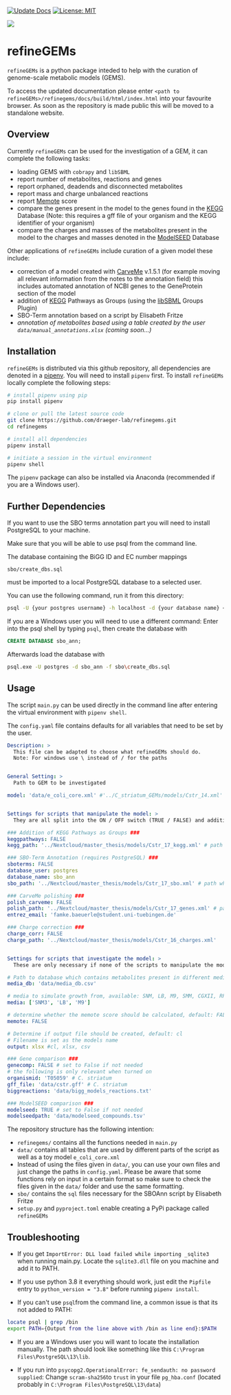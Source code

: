 [![Update Docs](https://github.com/draeger-lab/refinegems/actions/workflows/docs.yml/badge.svg)](https://github.com/draeger-lab/refinegems/actions/workflows/docs.yml) [![License: MIT](https://img.shields.io/badge/License-MIT-yellow.svg)](https://opensource.org/licenses/MIT)

<img src="https://github.com/draeger-lab/refinegems/blob/dev/refineGEMs_logo.png"/>

# refineGEMs
`refineGEMs` is a python package inteded to help with the curation of genome-scale metabolic models (GEMS).

To access the updated documentation please enter `<path to refineGEMs>/refinegems/docs/build/html/index.html` into your favourite browser. As soon as the repository is made public this will be moved to a standalone website.

## Overview

Currently `refineGEMs` can be used for the investigation of a GEM, it can complete the following tasks:
- loading GEMS with `cobrapy` and `libSBML`
- report number of metabolites, reactions and genes
- report orphaned, deadends and disconnected metabolites
- report mass and charge unbalanced reactions
- report [Memote](https://memote.readthedocs.io/en/latest/index.html) score
- compare the genes present in the model to the genes found in the [KEGG](https://www.genome.jp/kegg/kegg1.html) Database (Note: this requires a gff file of your organism and the KEGG identifier of your organism)
- compare the charges and masses of the metabolites present in the model to the charges and masses denoted in the [ModelSEED](https://modelseed.org/) Database

Other applications of `refineGEMs` include curation of a given model these include:
- correction of a model created with [CarveMe](https://github.com/cdanielmachado/carveme) v.1.5.1 (for example moving all relevant information from the notes to the annotation field) this includes automated annotation of NCBI genes to the GeneProtein section of the model
- addition of [KEGG](https://www.genome.jp/kegg/kegg1.html) Pathways as Groups (using the [libSBML](https://synonym.caltech.edu/software/libsbml/5.18.0/docs/formatted/python-api/classlibsbml_1_1_groups_model_plugin.html) Groups Plugin)
- SBO-Term annotation based on a script by Elisabeth Fritze
- *annotation of metabolites based using a table created by the user `data/manual_annotations.xlsx` (coming soon...)*

## Installation

`refineGEMs` is distributed via this github repository, all dependencies are denoted in a [pipenv](https://pipenv.pypa.io/en/latest/). You will need to install `pipenv` first. To install `refineGEMs` locally complete the following steps:

```bash
# install pipenv using pip
pip install pipenv

# clone or pull the latest source code
git clone https://github.com/draeger-lab/refinegems.git
cd refinegems

# install all dependencies
pipenv install

# initiate a session in the virtual environment
pipenv shell

```
The `pipenv` package can also be installed via Anaconda (recommended if you are a Windows user).

## Further Dependencies

If you want to use the SBO terms annotation part you will need to install PostgreSQL to your machine.

Make sure that you will be able to use psql from the command line. 

The database containing the BiGG ID and EC number mappings
```
sbo/create_dbs.sql
```
must be imported to a local PostgreSQL database to a selected user. 

You can use the following command, run it from this directory:
```bash
psql -U {your postgres username} -h localhost -d {your database name} < sbo/create_dbs.sql 
```

If you are a Windows user you will need to use a different command:
Enter into the psql shell by typing `psql`, then create the database with
```sql
CREATE DATABASE sbo_ann;
```
Afterwards load the database with
```bash
psql.exe -U postgres -d sbo_ann -f sbo\create_dbs.sql
```

## Usage
The script `main.py` can be used directly in the command line after entering the virtual environment with `pipenv shell`.

The `config.yaml` file contains defaults for all variables that need to be set by the user. 

```yaml
Description: > 
  This file can be adapted to choose what refineGEMs should do.
  Note: For windows use \ instead of / for the paths


General Setting: >
  Path to GEM to be investigated

model: 'data/e_coli_core.xml' #'../C_striatum_GEMs/models/Cstr_14.xml'


Settings for scripts that manipulate the model: >
  They are all split into the ON / OFF switch (TRUE / FALSE) and additional settings like a path to where the new model should be saved.

### Addition of KEGG Pathways as Groups ###
keggpathways: FALSE
kegg_path: '../Nextcloud/master_thesis/models/Cstr_17_kegg.xml' # path where to save model with KEGG Groups

### SBO-Term Annotation (requires PostgreSQL) ###
sboterms: FALSE
database_user: postgres
database_name: sbo_ann
sbo_path: '../Nextcloud/master_thesis/models/Cstr_17_sbo.xml' # path where to save model with sbo terms

### CarveMe polishing ###
polish_carveme: FALSE
polish_path: '../Nextcloud/master_thesis/models/Cstr_17_genes.xml' # path where to save the polished model
entrez_email: 'famke.baeuerle@student.uni-tuebingen.de'

### Charge correction ###
charge_corr: FALSE
charge_path: '../Nextcloud/master_thesis/models/Cstr_16_charges.xml'


Settings for scripts that investigate the model: >
  These are only necessary if none of the scripts to manipulate the model are used.

# Path to database which contains metabolites present in different media
media_db: 'data/media_db.csv' 

# media to simulate growth from, available: SNM, LB, M9, SMM, CGXII, RPMI
media: ['SNM3', 'LB', 'M9']

# determine whether the memote score should be calculated, default: FALSE
memote: FALSE

# Determine if output file should be created, default: cl
# Filename is set as the models name
output: xlsx #cl, xlsx, csv 

### Gene comparison ###
genecomp: FALSE # set to False if not needed
# the following is only relevant when turned on
organismid: 'T05059' # C. striatum
gff_file: 'data/cstr.gff' # C. striatum
biggreactions: 'data/bigg_models_reactions.txt'

### ModelSEED comparison ###
modelseed: TRUE # set to False if not needed
modelseedpath: 'data/modelseed_compounds.tsv'
```

The repository structure has the following intention:
* `refinegems/` contains all the functions needed in `main.py` 
* `data/` contains all tables that are used by different parts of the script as well as a toy model `e_coli_core.xml`
* Instead of using the files given in `data/`, you can use your own files and just change the paths in `config.yaml`. Please be aware that some functions rely on input in a certain format so make sure to check the files given in the `data/` folder and use the same formatting.
* `sbo/` contains the `sql` files necessary for the SBOAnn script by Elisabeth Fritze
* `setup.py` and `pyproject.toml` enable creating a PyPi package called `refineGEMs`

## Troubleshooting

* If you get `ImportError: DLL load failed while importing _sqlite3` when running main.py. Locate the `sqlite3.dll` file on you machine and add it to PATH.

* If you use python 3.8 it everything should work, just edit the `Pipfile` entry to `python_version = "3.8"` before running `pipenv install`.

* If you can't use `psql`from the command line, a common issue is that its not added to PATH:
```bash
locate psql | grep /bin
export PATH={Output from the line above with /bin as line end}:$PATH
```
* If you are a Windows user you will want to locate the installation manually. The path should look like something like this
`C:\Program Files\PostgreSQL\13\lib`.

* If you run into `psycopg2.OperationalError: fe_sendauth: no password supplied`: Change `scram-sha256`to `trust` in your file `pg_hba.conf` (located probably in `C:\Program Files\PostgreSQL\13\data`) 
